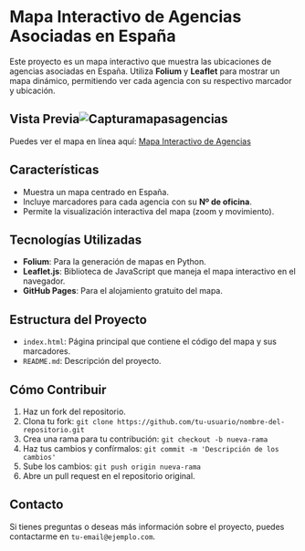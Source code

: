 # Mapa Interactivo de Agencias Asociadas en España

Este proyecto es un mapa interactivo que muestra las ubicaciones de agencias asociadas en España. Utiliza **Folium** y **Leaflet** para mostrar un mapa dinámico, permitiendo ver cada agencia con su respectivo marcador y ubicación.

## Vista Previa![Capturamapasagencias](https://github.com/user-attachments/assets/7395dce2-6ba4-46bd-991e-677a6a3aa607)

Puedes ver el mapa en línea aquí: [Mapa Interactivo de Agencias](https://tu-usuario.github.io/nombre-del-repositorio)

## Características

- Muestra un mapa centrado en España.
- Incluye marcadores para cada agencia con su **Nº de oficina**.
- Permite la visualización interactiva del mapa (zoom y movimiento).

## Tecnologías Utilizadas

- **Folium**: Para la generación de mapas en Python.
- **Leaflet.js**: Biblioteca de JavaScript que maneja el mapa interactivo en el navegador.
- **GitHub Pages**: Para el alojamiento gratuito del mapa.

## Estructura del Proyecto

- `index.html`: Página principal que contiene el código del mapa y sus marcadores.
- `README.md`: Descripción del proyecto.

## Cómo Contribuir

1. Haz un fork del repositorio.
2. Clona tu fork: `git clone https://github.com/tu-usuario/nombre-del-repositorio.git`
3. Crea una rama para tu contribución: `git checkout -b nueva-rama`
4. Haz tus cambios y confírmalos: `git commit -m 'Descripción de los cambios'`
5. Sube los cambios: `git push origin nueva-rama`
6. Abre un pull request en el repositorio original.

## Contacto

Si tienes preguntas o deseas más información sobre el proyecto, puedes contactarme en `tu-email@ejemplo.com`.
